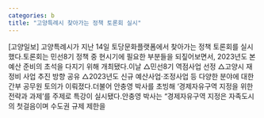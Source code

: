 ```yaml
---
categories: b
title: "고양특례시 찾아가는 정책 토론회 실시"
---
```

[고양일보] 고양특례시가 지난 14일 토당문화플랫폼에서 찾아가는 정책 토론회를 실시했다.토론회는 민선8기 정책 중 현시기에 필요한 부분들을 되짚어보면서, 2023년도 본예산 준비의 초석을 다지기 위해 개최됐다.이날 △민선8기 역점사업 선정 △고양시 재정비 사업 추진 방향 공유 △2023년도 신규 예산사업·조정사업 등 다양한 분야에 대한 간부 공무원 토의가 이뤄졌다.더불어 안충영 박사를 초빙해 ‘경제자유구역 지정을 위한 전략과 과제’를 주제로 특강이 실시됐다.안충영 박사는 “경제자유구역 지정은 자족도시의 첫걸음이며 수도권 규제 제한을